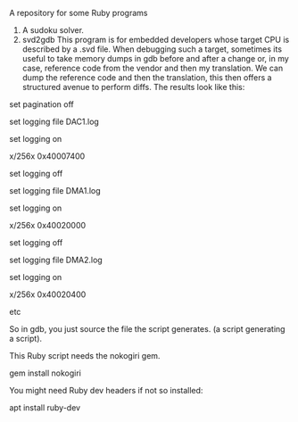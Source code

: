A repository for some Ruby programs

1) A sudoku solver.
2) svd2gdb 
This program is for embedded developers whose target CPU is described
by a .svd file. When debugging such a target, sometimes its useful to
take memory dumps in gdb before and after a change or, in my case,
reference code from the vendor and then my translation. We can dump
the reference code and then the translation, this then offers a
structured avenue to perform diffs. The results look like this:

set pagination off

set logging file DAC1.log

set logging on

x/256x 0x40007400

set logging off

set logging file DMA1.log

set logging on

x/256x 0x40020000

set logging off

set logging file DMA2.log

set logging on

x/256x 0x40020400

etc

So in gdb, you just source the file the script generates. (a script
generating a script).

This Ruby script needs the nokogiri gem.

gem install nokogiri

You might need Ruby dev headers if not so installed:

apt install ruby-dev



